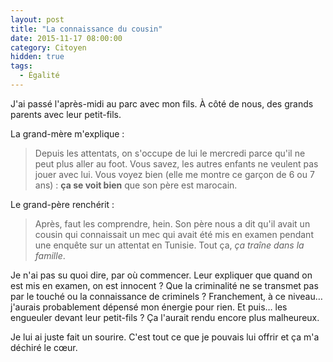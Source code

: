 ```yaml
---
layout: post
title: "La connaissance du cousin"
date: 2015-11-17 08:00:00
category: Citoyen
hidden: true
tags:
  - Égalité
---
```


J'ai passé l'après-midi au parc avec mon fils. À côté de nous, des grands parents avec leur petit-fils.

<!-- more -->

La grand-mère m'explique :

> Depuis les attentats, on s'occupe de lui le mercredi parce qu'il ne peut plus aller au foot. Vous savez, les autres enfants ne veulent pas jouer avec lui. Vous voyez bien (elle me montre ce garçon de 6 ou 7 ans) : **ça se voit bien** que son père est marocain.

Le grand-père renchérit :

> Après, faut les comprendre, hein. Son père nous a dit qu'il avait un cousin qui connaissait un mec qui avait été mis en examen pendant une enquête sur un attentat en Tunisie. Tout ça, _ça traîne dans la famille_.

Je n'ai pas su quoi dire, par où commencer. Leur expliquer que quand on est mis en examen, on est innocent ? Que la criminalité ne se transmet pas par le touché ou la connaissance de criminels ? Franchement, à ce niveau… j'aurais probablement dépensé mon énergie pour rien. Et puis… les engueuler devant leur petit-fils ? Ça l'aurait rendu encore plus malheureux.

Je lui ai juste fait un sourire. C'est tout ce que je pouvais lui offrir et ça m'a déchiré le cœur.
